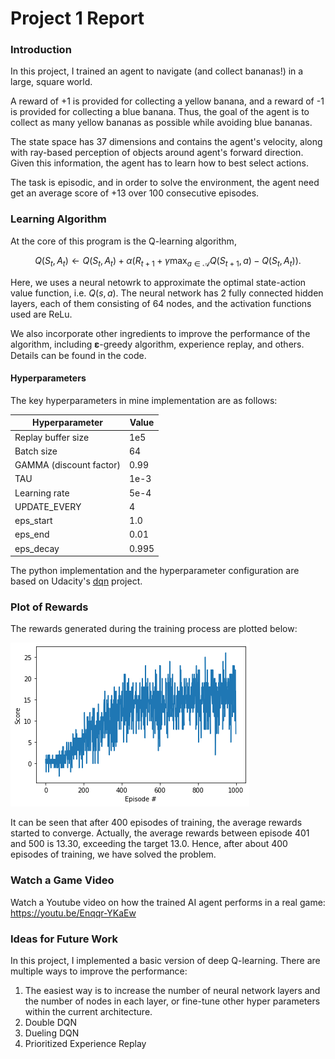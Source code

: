 # Project 1 Report

### Introduction

In this project, I trained an agent to navigate (and collect bananas!) in a large, square world.  

A reward of +1 is provided for collecting a yellow banana, and a reward of -1 is provided for collecting a blue banana. Thus, the goal of the agent is to collect as many yellow bananas as possible while avoiding blue bananas.  

The state space has 37 dimensions and contains the agent's velocity, along with ray-based perception of objects around agent's forward direction. Given this information, the agent has to learn how to best select actions.

The task is episodic, and in order to solve the environment, the agent need get an average score of +13 over 100 consecutive episodes.

### Learning Algorithm

At the core of this program is the Q-learning algorithm,

$$Q\left(S_{t}, A_{t}\right) \leftarrow Q\left(S_{t}, A_{t}\right)+\alpha\left(R_{t+1}+\gamma \max _{a \in \mathcal{A}} Q\left(S_{t+1}, a\right)-Q\left(S_{t}, A_{t}\right)\right).$$

Here, we uses a neural netowrk to approximate the optimal state-action value function, i.e. $Q(s,a)$. The neural network has 2 fully connected hidden layers, each of them consisting of 64 nodes, and the activation functions used are ReLu.

We also incorporate other ingredients to improve the performance of the algorithm, including 𝛆-greedy algorithm, experience replay, and others. Details can be found in the code.

#### Hyperparameters 

The key hyperparameters in mine implementation are as follows:

| Hyperparameter            | Value  |
| ------------------------- | ------ |
| Replay buffer size        | 1e5    |
| Batch size                | 64     |
| GAMMA (discount factor)   | 0.99   |
| TAU                       | 1e-3   |
| Learning rate             | 5e-4   |
| UPDATE_EVERY              | 4      |
| eps_start                 | 1.0    |
| eps_end                   | 0.01   |
| eps_decay                 | 0.995  |

The python implementation and the hyperparameter configuration are based on Udacity's [dqn](https://github.com/udacity/deep-reinforcement-learning/tree/master/dqn) project.

### Plot of Rewards

The rewards generated during the training process are plotted below:

![rewards](pics/rewards.png)

It can be seen that after 400 episodes of training, the average rewards started to converge. Actually, the average rewards between episode 401 and 500 is 13.30, exceeding the target 13.0. Hence, after about 400 episodes of training, we have solved the problem. 

### Watch a Game Video

Watch a Youtube video on how the trained AI agent performs in a real game: https://youtu.be/Enqqr-YKaEw

### Ideas for Future Work

In this project, I implemented a basic version of deep Q-learning. There are multiple ways to improve the performance:

1. The easiest way is to increase the number of neural network layers and the number of nodes in each layer, or fine-tune other hyper parameters within the current architecture.
2. Double DQN
3. Dueling DQN
4. Prioritized Experience Replay

